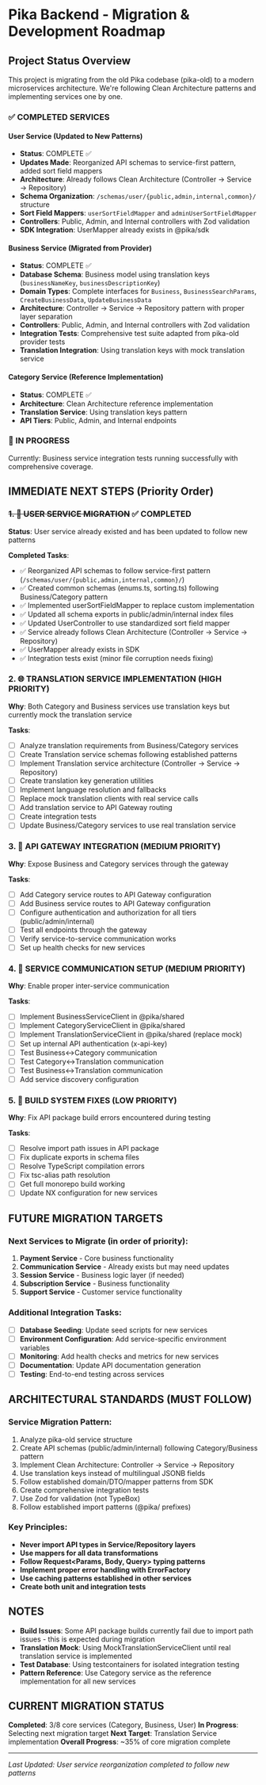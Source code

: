 # Pika Backend - Migration & Development Roadmap

## Project Status Overview

This project is migrating from the old Pika codebase (pika-old) to a modern microservices architecture. We're following Clean Architecture patterns and implementing services one by one.

### ✅ COMPLETED SERVICES

#### User Service (Updated to New Patterns)
- **Status**: COMPLETE ✅
- **Updates Made**: Reorganized API schemas to service-first pattern, added sort field mappers
- **Architecture**: Already follows Clean Architecture (Controller → Service → Repository)
- **Schema Organization**: `/schemas/user/{public,admin,internal,common}/` structure
- **Sort Field Mappers**: `userSortFieldMapper` and `adminUserSortFieldMapper` 
- **Controllers**: Public, Admin, and Internal controllers with Zod validation
- **SDK Integration**: UserMapper already exists in @pika/sdk

#### Business Service (Migrated from Provider)
- **Status**: COMPLETE ✅
- **Database Schema**: Business model using translation keys (`businessNameKey`, `businessDescriptionKey`)
- **Domain Types**: Complete interfaces for `Business`, `BusinessSearchParams`, `CreateBusinessData`, `UpdateBusinessData`
- **Architecture**: Controller → Service → Repository pattern with proper layer separation
- **Controllers**: Public, Admin, and Internal controllers with Zod validation
- **Integration Tests**: Comprehensive test suite adapted from pika-old provider tests
- **Translation Integration**: Using translation keys with mock translation service

#### Category Service (Reference Implementation)
- **Status**: COMPLETE ✅
- **Architecture**: Clean Architecture reference implementation
- **Translation Service**: Using translation keys pattern
- **API Tiers**: Public, Admin, and Internal endpoints

### 🔄 IN PROGRESS

Currently: Business service integration tests running successfully with comprehensive coverage.

## IMMEDIATE NEXT STEPS (Priority Order)

### ~~1. 🚀 **USER SERVICE MIGRATION**~~ ✅ COMPLETED
**Status**: User service already existed and has been updated to follow new patterns

**Completed Tasks**:
- ✅ Reorganized API schemas to follow service-first pattern (`/schemas/user/{public,admin,internal,common}/`)
- ✅ Created common schemas (enums.ts, sorting.ts) following Business/Category pattern
- ✅ Implemented userSortFieldMapper to replace custom implementation
- ✅ Updated all schema exports in public/admin/internal index files
- ✅ Updated UserController to use standardized sort field mapper
- ✅ Service already follows Clean Architecture (Controller → Service → Repository)
- ✅ UserMapper already exists in SDK
- ✅ Integration tests exist (minor file corruption needs fixing)

### 2. 🌐 **TRANSLATION SERVICE IMPLEMENTATION** (HIGH PRIORITY)
**Why**: Both Category and Business services use translation keys but currently mock the translation service

**Tasks**:
- [ ] Analyze translation requirements from Business/Category services
- [ ] Create Translation service schemas following established patterns
- [ ] Implement Translation service architecture (Controller → Service → Repository)
- [ ] Create translation key generation utilities
- [ ] Implement language resolution and fallbacks
- [ ] Replace mock translation clients with real service calls
- [ ] Add translation service to API Gateway routing
- [ ] Create integration tests
- [ ] Update Business/Category services to use real translation service

### 3. 🔗 **API GATEWAY INTEGRATION** (MEDIUM PRIORITY)
**Why**: Expose Business and Category services through the gateway

**Tasks**:
- [ ] Add Category service routes to API Gateway configuration
- [ ] Add Business service routes to API Gateway configuration
- [ ] Configure authentication and authorization for all tiers (public/admin/internal)
- [ ] Test all endpoints through the gateway
- [ ] Verify service-to-service communication works
- [ ] Set up health checks for new services

### 4. 🔄 **SERVICE COMMUNICATION SETUP** (MEDIUM PRIORITY)
**Why**: Enable proper inter-service communication

**Tasks**:
- [ ] Implement BusinessServiceClient in @pika/shared
- [ ] Implement CategoryServiceClient in @pika/shared
- [ ] Implement TranslationServiceClient in @pika/shared (replace mock)
- [ ] Set up internal API authentication (x-api-key)
- [ ] Test Business↔Category communication
- [ ] Test Category↔Translation communication
- [ ] Test Business↔Translation communication
- [ ] Add service discovery configuration

### 5. 🔧 **BUILD SYSTEM FIXES** (LOW PRIORITY)
**Why**: Fix API package build errors encountered during testing

**Tasks**:
- [ ] Resolve import path issues in API package
- [ ] Fix duplicate exports in schema files
- [ ] Resolve TypeScript compilation errors
- [ ] Fix tsc-alias path resolution
- [ ] Get full monorepo build working
- [ ] Update NX configuration for new services

## FUTURE MIGRATION TARGETS

### Next Services to Migrate (in order of priority):

1. **Payment Service** - Core business functionality
2. **Communication Service** - Already exists but may need updates
3. **Session Service** - Business logic layer (if needed)
4. **Subscription Service** - Business functionality
5. **Support Service** - Customer service functionality

### Additional Integration Tasks:

- [ ] **Database Seeding**: Update seed scripts for new services
- [ ] **Environment Configuration**: Add service-specific environment variables
- [ ] **Monitoring**: Add health checks and metrics for new services
- [ ] **Documentation**: Update API documentation generation
- [ ] **Testing**: End-to-end testing across services

## ARCHITECTURAL STANDARDS (MUST FOLLOW)

### Service Migration Pattern:
1. Analyze pika-old service structure
2. Create API schemas (public/admin/internal) following Category/Business pattern
3. Implement Clean Architecture: Controller → Service → Repository
4. Use translation keys instead of multilingual JSONB fields
5. Follow established domain/DTO/mapper patterns from SDK
6. Create comprehensive integration tests
7. Use Zod for validation (not TypeBox)
8. Follow established import patterns (@pika/ prefixes)

### Key Principles:
- **Never import API types in Service/Repository layers**
- **Use mappers for all data transformations**
- **Follow Request<Params, Body, Query> typing patterns**
- **Implement proper error handling with ErrorFactory**
- **Use caching patterns established in other services**
- **Create both unit and integration tests**

## NOTES

- **Build Issues**: Some API package builds currently fail due to import path issues - this is expected during migration
- **Translation Mock**: Using MockTranslationServiceClient until real translation service is implemented
- **Test Database**: Using testcontainers for isolated integration testing
- **Pattern Reference**: Use Category service as the reference implementation for all new services

## CURRENT MIGRATION STATUS

**Completed**: 3/8 core services (Category, Business, User)
**In Progress**: Selecting next migration target
**Next Target**: Translation Service implementation
**Overall Progress**: ~35% of core migration complete

---

*Last Updated: User service reorganization completed to follow new patterns*